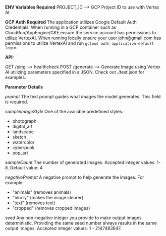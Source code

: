 **ENV Variables Required**
PROJECT_ID --> GCP Project ID to use with Vertex AI

**GCP Auth Required**
The application utilizes Google Default Auth Credentials.
When running in a GCP container such as CloudRun/AppEngine/GKE ensure the service account has permissions to utilize VertexAI.
When running locally ensure your user john@gmail.com has permissions to utilize VertexAI and run `gcloud auth application-default login`

**API:**

GET /ping --> healthcheck
POST /generate --> Generate Image using Vertex AI utilizing parameters specified in a JSON. Check out ./test.json for examples.

**Parameter Details**

*prompt*
The text prompt guides what images the model generates. 
This field is required.

*sampleImageStyle*
One of the available predefined styles:
- photograph
- digital_art
- landscape
- sketch
- watercolor
- cyberpunk
- pop_art


*sampleCount*
The number of generated images. 
Accepted integer values: 1-8. 
Default value: 4.

*negativePrompt*
A negative prompt to help generate the images.
For example: 
- "animals" (removes animals)
- "blurry" (makes the image clearer)
- "text" (removes text)
- "cropped" (removes cropped images)

*seed*
Any non-negative integer you provide to make output images deterministic. 
Providing the same seed number always results in the same output images. 
Accepted integer values: 1 - 2147483647.